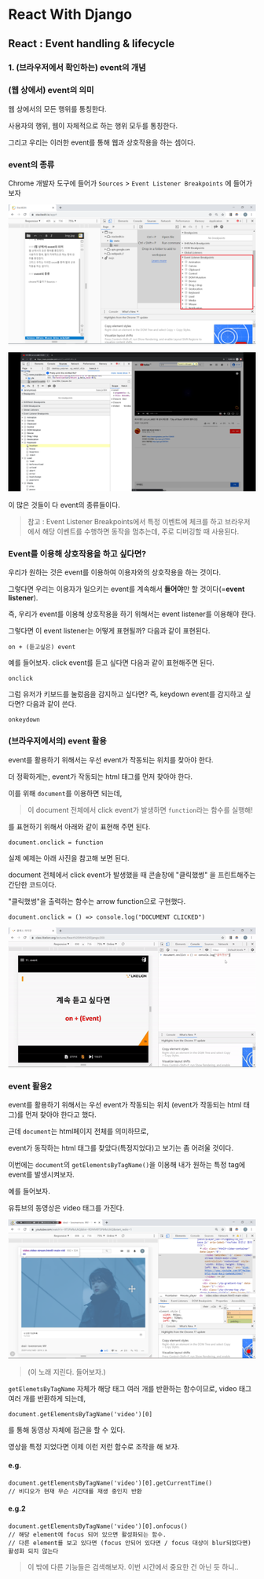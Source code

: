 

# React With Django
## React : Event handling & lifecycle
### 1. (브라우저에서 확인하는) event의 개념

### (웹 상에서) event의 의미

웹 상에서의 모든 행위를 통칭한다.

사용자의 행위, 웹이 자체적으로 하는 행위 모두를 통칭한다.

그리고 우리는 이러한 event를 통해 웹과 상호작용을 하는 셈이다.

### event의 종류

Chrome 개발자 도구에 들어가 `Sources` > `Event Listener Breakpoints` 에 들어가보자

![chrome debugger](/img/4/1/eventlistioner.png)

![chrome debugger2](/img/4/1/eventlistioner2.png)

이 많은 것들이 다 event의 종류들이다.

>    참고 : Event Listener Breakpoints에서 특정 이벤트에 체크를 하고 
      브라우저에서 해당 이벤트를 수행하면 동작을 멈추는데, 
      주로 디버깅할 때 사용된다.

### Event를 이용해 상호작용을 하고 싶다면?

우리가 원하는 것은 event를 이용하여 이용자와의 상호작용을 하는 것이다.

그렇다면 우리는 이용자가 일으키는 event를 계속해서 **들어야**만 할 것이다(=**event listener**).

즉, 우리가 event를 이용해 상호작용을 하기 위해서는 event listener를 이용해야 한다.

그렇다면 이 event listener는 어떻게 표현될까? 다음과 같이 표현된다.

    on + (듣고싶은) event

예를 들어보자.  click event를 듣고 싶다면 다음과 같이 표현해주면 된다.

    onclick

그럼 유저가 키보드를 눌렀음을 감지하고 싶다면? 
즉, keydown event를 감지하고 싶다면? 다음과 같이 쓴다.

    onkeydown

### (브라우저에서의) event 활용

event를 활용하기 위해서는 
우선 event가 작동되는 위치를 찾아야 한다.

더 정확하게는, event가 작동되는 html 태그를 먼저 찾아야 한다.

이를 위해 `document`를 이용하면 되는데,

> 이 document 전체에서 click event가 발생하면 `function`라는 함수를 실행해!

를 표현하기 위해서 아래와 같이 표현해 주면 된다.

    document.onclick = function

실제 예제는 아래 사진을 참고해 보면 된다.

document 전체에서 click event가 발생했을 때 
콘솔창에 "클릭했썽" 을 프린트해주는 간단한 코드이다.

"클릭했썽"을 출력하는 함수는 arrow function으로 구현했다.

    document.onclick = () => console.log("DOCUMENT CLICKED")

 ![click.gif](/img/4/1/click.gif)

 ### event 활용2

event를 활용하기 위해서는 
우선 event가 작동되는 위치 (event가 작동되는 html 태그)를 먼저 찾아야 한다고 했다.

근데 `document`는 html페이지 전체를 의미하므로,

event가 동작하는 html 태그를 찾았다(특정지었다)고 보기는 좀 어려울 것이다.

이번에는 `document`의 `getElementsByTagName()`을 이용해
내가 원하는 특정 tag에 event를 발생시켜보자.

예를 들어보자.

유튜브의 동영상은 video 태그를 가진다. 

 ![click.gif](/img/4/1/video.png)

> (이 노래 지린다. 들어보자.)

`getElemetsByTagName` 자체가 해당 태그 여러 개를 반환하는 함수이므로,
video 태그 여러 개를 반환하게 되는데,

    document.getElementsByTagName('video')[0]

를 통해 동영상 자체에 접근을 할 수 있다.

영상을 특정 지었다면 이제 이런 저런 함수로 조작을 해 보자.

#### e.g.
```
document.getElementsByTagName('video')[0].getCurrentTime()
// 비디오가 현재 무슨 시간대를 재생 중인지 반환
```
#### e.g.2
```
document.getElementsByTagName('video')[0].onfocus()
// 해당 element에 focus 되어 있으면 활성화되는 함수.
// 다른 element를 보고 있다면 (focus 안되어 있다면 / focus 대상이 blur되었다면) 활성화 되지 않는다
```
> 이 밖에 다른 기능들은 검색해보자. 이번 시간에서 중요한 건 아닌 듯 하니..